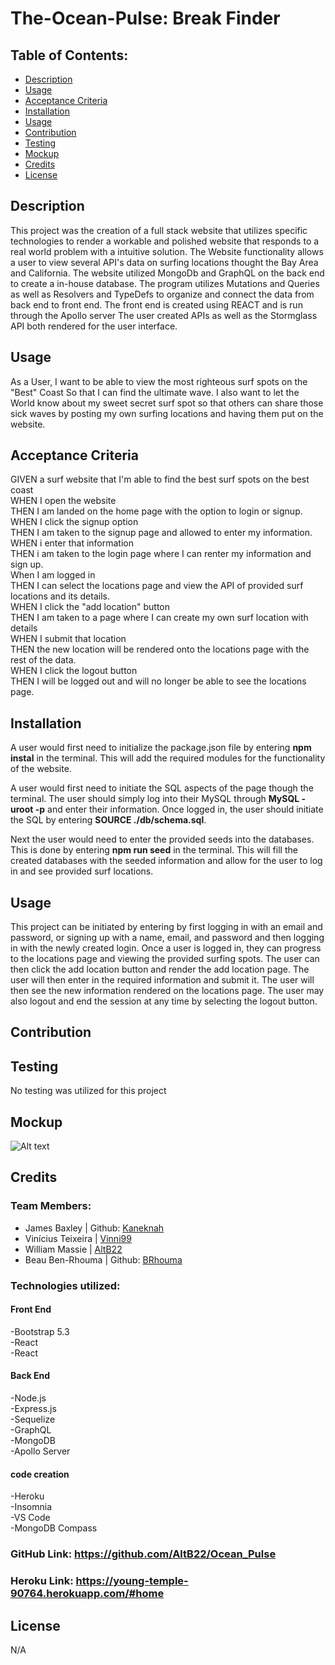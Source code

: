 # The-Ocean-Pulse: Break Finder

## Table of Contents:

- [Description](#description)
- [Usage](#usage)
- [Acceptance Criteria](#acceptance-criteria)
- [Installation](#installation)
- [Usage](#usage)
- [Contribution](#contribution)
- [Testing](#testing)
- [Mockup](#mockup)
- [Credits](#credits)
- [License](#license)

## Description

This project was the creation of a full stack website that utilizes specific technologies to render a workable and polished website that responds to a real world problem with a intuitive solution. The Website functionality allows a user to view several API's data on surfing locations thought the Bay Area and California. The website utilized MongoDb and GraphQL on the back end to create a in-house database. The program utilizes Mutations and Queries as well as Resolvers and TypeDefs to organize and connect the data from back end to front end. The front end is created using REACT and is run through the Apollo server The user created APIs as well as the Stormglass API both rendered for the user interface.

## Usage

As a User, I want to be able to view the most righteous surf spots on the "Best" Coast So that I can find the ultimate wave. I also want to let the World know about my sweet secret surf spot so that others can share those sick waves by posting my own surfing locations and having them put on the website.

## Acceptance Criteria

GIVEN a surf website that I'm able to find the best surf spots on the best coast<br>
WHEN I open the website<br>
THEN I am landed on the home page with the option to login or signup.<br>
WHEN I click the signup option<br>
THEN I am taken to the signup page and allowed to enter my information.<br>
WHEN i enter that information<br>
THEN i am taken to the login page where I can renter my information and sign up.<br>
When I am logged in<br>
THEN I can select the locations page and view the API of provided surf locations and its details.<br>
WHEN I click the "add location" button<br>
THEN I am taken to a page where I can create my own surf location with details<br>
WHEN I submit that location<br>
THEN the new location will be rendered onto the locations page with the rest of the data.<br>
WHEN I click the logout button<br>
THEN I will be logged out and will no longer be able to see the locations page.<br>

## Installation

A user would first need to initialize the package.json file by entering <b>npm instal</b> in the terminal. This will add the required modules for the functionality of the website.<br>

A user would first need to initiate the SQL aspects of the page though the terminal. The user should simply log into their MySQL through <b>MySQL -uroot -p</b> and enter their information. Once logged in, the user should initiate the SQL by entering <b>SOURCE ./db/schema.sql</b>. <br>

Next the user would need to enter the provided seeds into the databases. This is done by entering <b>npm run seed</b> in the terminal. This will fill the created databases with the seeded information and allow for the user to log in and see provided surf locations.

## Usage

This project can be initiated by entering by first logging in with an email and password, or signing up with a name, email, and password and then logging in with the newly created login. Once a user is logged in, they can progress to the locations page and viewing the provided surfing spots. The user can then click the add location button and render the add location page. The user will then enter in the required information and submit it. The user will then see the new information rendered on the locations page. The user may also logout and end the session at any time by selecting the logout button.

## Contribution

## Testing

No testing was utilized for this project

## Mockup

![Alt text](./public/css/assets/Screen%20Shot%202023-02-19%20at%204.08.58%20PM.png)

## Credits

### Team Members:

- James Baxley | Github: [Kaneknah](https://github.com/Kaneknah)
- Vinícius Teixeira | [Vinni99](https://github.com/Vinni99)
- William Massie | [AltB22](https://github.com/AltB22)
- Beau Ben-Rhouma | Github: [BRhouma](https://github.com/BRhouma)

### Technologies utilized:

#### Front End

-Bootstrap 5.3<br>
-React<br>
-React<br>

#### Back End

-Node.js<br>
-Express.js<br>
-Sequelize<br>
-GraphQL<br>
-MongoDB<br>
-Apollo Server<br>

#### code creation

-Heroku<br>
-Insomnia<br>
-VS Code<br>
-MongoDB Compass

### GitHub Link: <https://github.com/AltB22/Ocean_Pulse>
### Heroku Link: <https://young-temple-90764.herokuapp.com/#home>

## License

N/A